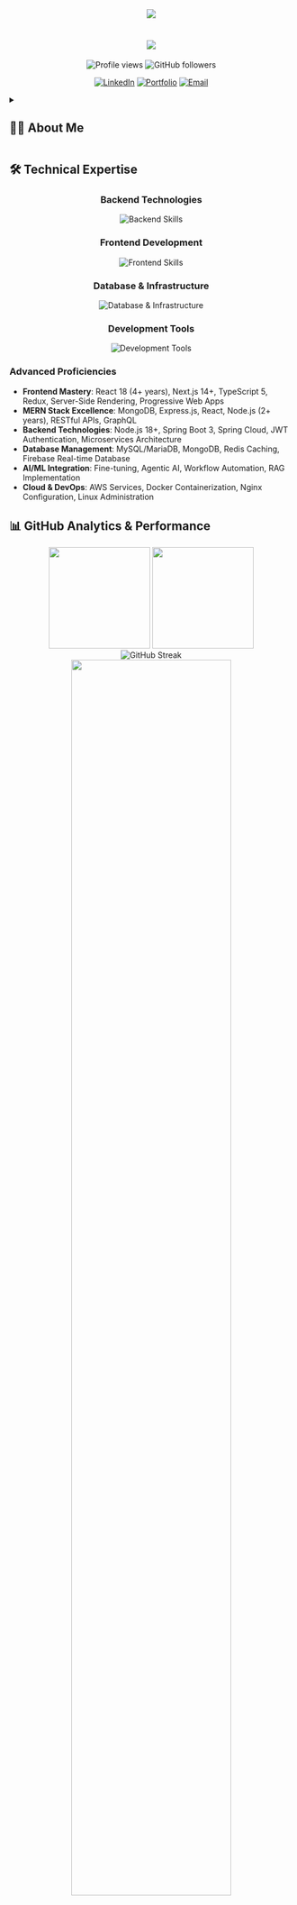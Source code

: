 <div align="center">
  <img src="https://capsule-render.vercel.app/api?type=waving&color=gradient&customColorList=6,11,20&height=200&section=header&text=Apavayan%20Sinha&fontSize=50&fontColor=ffffff&animation=twinkling&fontAlignY=35&descAlignY=55&descSize=18" />
</div>

<h1 align="center">
  <img src="https://readme-typing-svg.demolab.com/?lines=Full+Stack+Developer+with+4%2B+Years;Java+Spring+Boot+Specialist;React+%26+Node.js+Expert;Building+Scalable+Applications;AI+%26+Cloud+Integration+Enthusiast&font=Fira+Code&center=true&width=600&height=50&color=58a6ff&vCenter=true&pause=1000&size=20" />
</h1>

<div align="center">
  <img src="https://komarev.com/ghpvc/?username=aapav01&color=blueviolet&style=for-the-badge" alt="Profile views" />
  <img src="https://img.shields.io/github/followers/aapav01?style=for-the-badge&color=blue" alt="GitHub followers" />

  [![LinkedIn](https://img.shields.io/badge/LinkedIn-0077B5?style=for-the-badge&logo=linkedin&logoColor=white)](https://linkedin.com/in/apavayan/)
  [![Portfolio](https://img.shields.io/badge/Portfolio-FF5722?style=for-the-badge&logo=todoist&logoColor=white)](https://apavayan.com)
  [![Email](https://img.shields.io/badge/Email-D14836?style=for-the-badge&logo=gmail&logoColor=white)](mailto:info@apavayan.com)
</div>

<details>
<summary><h2>👨‍💻 About Me</h2></summary>

```yaml
name: "Apavayan Sinha"
role: "Sr. Full Stack Developer"
experience: "4+ years"
location: "India"
current_company: "Tattva Foundation"
email: "info@apavayan.com"
specialties: 
  - "Software Architecture & System Design"
  - "React Applications (4+ years)"
  - "MERN Stack Development (2+ years)"
  - "GenAI/ML Integration & Automation"
  - "Java SpringBoot"
  - "Microservices Architecture"
passion: "Architecting robust systems, contribution to open-source projects
          and community-driven development initiatives"
```
</details>


## 🛠️ Technical Expertise

<div align="center">

### **Backend Technologies**
<p>
  <img src="https://skillicons.dev/icons?i=java,spring,nodejs,express,python,django" alt="Backend Skills" />
</p>

### **Frontend Development**
<p>
  <img src="https://skillicons.dev/icons?i=js,ts,react,nextjs,html,css,tailwind,bootstrap" alt="Frontend Skills" />
</p>

### **Database & Infrastructure**
<p>
  <img src="https://skillicons.dev/icons?i=mysql,mongodb,redis,firebase,docker,aws,nginx,linux" alt="Database & Infrastructure" />
</p>

### **Development Tools**
<p>
  <img src="https://skillicons.dev/icons?i=git,github,vscode,postman,gradle,maven" alt="Development Tools" />
</p>

</div>

### **Advanced Proficiencies**
- **Frontend Mastery**: React 18 (4+ years), Next.js 14+, TypeScript 5, Redux, Server-Side Rendering, Progressive Web Apps
- **MERN Stack Excellence**: MongoDB, Express.js, React, Node.js (2+ years), RESTful APIs, GraphQL
- **Backend Technologies**: Node.js 18+, Spring Boot 3, Spring Cloud, JWT Authentication, Microservices Architecture
- **Database Management**: MySQL/MariaDB, MongoDB, Redis Caching, Firebase Real-time Database
- **AI/ML Integration**: Fine-tuning, Agentic AI, Workflow Automation, RAG Implementation
- **Cloud & DevOps**: AWS Services, Docker Containerization, Nginx Configuration, Linux Administration

## 📊 GitHub Analytics & Performance
<div align="center">
  <img height="180em" src="https://github-readme-stats.vercel.app/api?username=aapav01&show_icons=true&theme=tokyonight&include_all_commits=true&count_private=true&hide_border=true"/>
  <img height="180em" src="https://github-readme-stats.vercel.app/api/top-langs/?username=aapav01&layout=compact&theme=tokyonight&hide_border=true&langs_count=8"/>
</div>
<div align="center">
  <picture>
    <source media="(prefers-color-scheme: dark)" srcset="https://github-readme-streak-stats.herokuapp.com/?user=aapav01&theme=tokyonight&hide_border=true" />
    <source media="(prefers-color-scheme: light)" srcset="https://github-readme-streak-stats.herokuapp.com/?user=aapav01&hide_border=true" />
    <img src="https://github-readme-streak-stats.herokuapp.com/?user=aapav01&theme=tokyonight&hide_border=true" alt="GitHub Streak" />
  </picture>
</div>


<div align="center">
<!--   <img src="https://github-profile-trophy.vercel.app/?username=aapav01&theme=tokyonight&column=6&margin-w=15&margin-h=15&no-bg=true&no-frame=true&theme=algolia" alt="GitHub Trophies"/> -->
<img width="75%" src="https://github-trophies.vercel.app/?username=aapav01&column=5&margin-w=15&margin-h=15&no-bg=true&no-frame=true&theme=algolia"/>

</div>

<div align="center">
  <img src="https://capsule-render.vercel.app/api?type=waving&color=gradient&customColorList=6,11,20&height=120&section=footer&animation=twinkling" />
</div>
